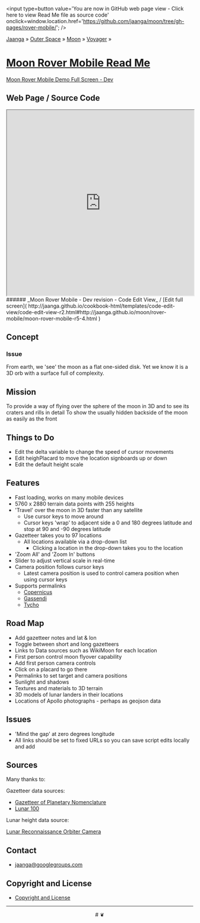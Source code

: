 <span style=display:none; >[You are now in GitHub source code view - click here to view Read Me file as a web page]( http://jaanga.github.io/moon/rover-mobile/ "View file as a web page." ) </span>
<input type=button value='You are now in GitHub web page view - Click here to view Read Me file as source code' onclick=window.location.href='https://github.com/jaanga/moon/tree/gh-pages/rover-mobile/'; />


[Jaanga]( http://jaanga.github.io/ ) » [Outer Space]( http://jaanga.github.io/outer-space/ ) »
[Moon]( http://jaanga.github.io/moon/ ) » [Voyager]( http://jaanga.github.io/moon/voyager/ ) »

[Moon Rover Mobile Read Me]( ./index.html )
===

[Moon Rover Mobile Demo Full Screen - Dev]( http://jaanga.github.io/moon/rover-mobile/dev/ )

## Web Page / Source Code
<iframe class=ifr src=http://jaanga.github.io/cookbook-html/templates/code-edit-view/code-edit-view-r2.html#http://jaanga.github.io/moon/rover-mobile/moon-rover-mobile-r5-4.html width=100% height=500px ></iframe>  
###### _Moon Rover Mobile - Dev revision - Code Edit View_ /  [Edit full screen]( http://jaanga.github.io/cookbook-html/templates/code-edit-view/code-edit-view-r2.html#http://jaanga.github.io/moon/rover-mobile/moon-rover-mobile-r5-4.html )


## Concept

### Issue

From earth, we 'see' the moon as a flat one-sided disk. Yet we know it is a 3D orb with a surface full of complexity.

## Mission

To provide a way of flying over the sphere of the moon in 3D and to see its craters and rills in detail
To show the usually hidden backside of the moon as easily as the front

## Things to Do

* Edit the delta variable to change the speed of cursor movements
* Edit heighPlacard to move the location signboards up or down
* Edit the default height scale



## Features

* Fast loading, works on many mobile devices
* 5760 x 2880 terrain data points with 255 heights
* 'Travel' over the moon in 3D faster than any satellite
	* Use cursor keys to move around
	* Cursor keys 'wrap' to adjacent side a 0 and 180 degrees latitude and stop at 90 and -90 degrees latitude 
* Gazetteer takes you to 97 locations
	* All locations available via a drop-down list
		* Clicking a location in the drop-down takes you to the location
* 'Zoom All' and 'Zoom In' buttons
* Slider to adjust vertical scale in real-time
* Camera position follows cursor keys
	* Latest camera position is used to control camera position when using cursor keys 
* Supports permalinks
	* [Copernicus]( http://jaanga.github.io/terrain-r2/viewers/moon-rover-mobile/dev/index.html#20 )
	* [Gassendi]( http://jaanga.github.io/terrain-r2/viewers/moon-rover-mobile/dev/index.html#30 )
	* [Tycho]( http://jaanga.github.io/terrain-r2/viewers/moon-rover-mobile/dev/index.html#93 )

## Road Map

* Add gazetteer notes and lat & lon
* Toggle between short and long gazetteers
* Links to Data sources such as WikiMoon for each location
* First person control moon flyover capability
* Add first person camera controls
* Click on a placard to go there
* Permalinks to set target and camera positions
* Sunlight and shadows
* Textures and materials to 3D terrain
* 3D models of lunar landers in their locations
* Locations of Apollo photographs - perhaps as geojson data

## Issues

* 'Mind the gap' at zero degrees longitude
* All links should be set to fixed URLs so you can save script edits locally and add

## Sources

Many thanks to:

Gazetteer data sources:

* [Gazetteer of Planetary Nomenclature]( http://planetarynames.wr.usgs.gov/Page/MOON/target )
* [Lunar 100]( http://the-moon.wikispaces.com/Lunar+100 )

Lunar height data source:

[Lunar Reconnaissance Orbiter Camera]( http://wms.lroc.asu.edu/lroc/view_rdr/WAC_GLD100 )

## Contact

* jaanga@googlegroups.com

## Copyright and License

* [Copyright and License]( http://jaanga.github.io/#http://jaanga.github.io/jaanga-copyright-and-mit-license.md ) 

***

<center title="dingbat" >
# <a href=javascript:window.scrollTo(0,0); style=text-decoration:none; >❦</a>
</center>


